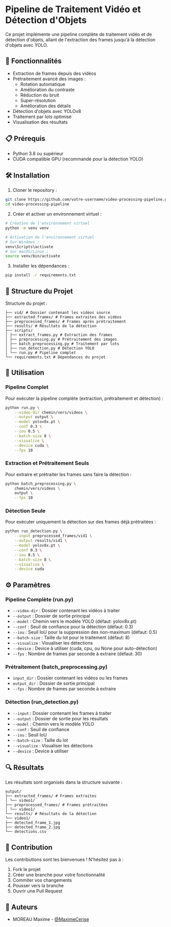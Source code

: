 # Pipeline de Traitement Vidéo et Détection d'Objets

Ce projet implémente une pipeline complète de traitement vidéo et de détection d'objets, allant de l'extraction des frames jusqu'à la détection d'objets avec YOLO.

## 🚀 Fonctionnalités

- Extraction de frames depuis des vidéos
- Prétraitement avancé des images :
  - Rotation automatique
  - Amélioration du contraste
  - Réduction du bruit
  - Super-résolution
  - Amélioration des détails
- Détection d'objets avec YOLOv8
- Traitement par lots optimisé
- Visualisation des résultats

## 📋 Prérequis

- Python 3.8 ou supérieur
- CUDA compatible GPU (recommandé pour la détection YOLO)

## 🛠️ Installation

1. Cloner le repository :
```bash
git clone https://github.com/votre-username/video-processing-pipeline.git
cd video-processing-pipeline
```

2. Créer et activer un environnement virtuel :
```bash
# Création de l'environnement virtuel
python -m venv venv

# Activation de l'environnement virtuel
# Sur Windows :
venv\Scripts\activate
# Sur macOS/Linux :
source venv/bin/activate
```

3. Installer les dépendances :
```bash
pip install -r requirements.txt
```

## 📁 Structure du Projet

Structure du projet :
```
├── vid/ # Dossier contenant les vidéos source
├── extracted_frames/ # Frames extraites des vidéos
├── preprocessed_frames/ # Frames après prétraitement
├── results/ # Résultats de la détection
├── scripts/
│ ├── extract_frames.py # Extraction des frames
│ ├── preprocessing.py # Prétraitement des images
│ ├── batch_preprocessing.py # Traitement par lots
│ ├── run_detection.py # Détection YOLO
│ └── run.py # Pipeline complet
└── requirements.txt # Dépendances du projet
```

## 🎯 Utilisation

### Pipeline Complet

Pour exécuter la pipeline complète (extraction, prétraitement et détection) :

```bash
python run.py \
    --video-dir chemin/vers/videos \
    --output output \
    --model yolov8x.pt \
    --conf 0.3 \
    --iou 0.5 \
    --batch-size 8 \
    --visualize \
    --device cuda \
    --fps 10
```

### Extraction et Prétraitement Seuls

Pour extraire et prétraiter les frames sans faire la détection :

```bash
python batch_preprocessing.py \
    chemin/vers/videos \
    output \
    --fps 10
```

### Détection Seule

Pour exécuter uniquement la détection sur des frames déjà prétraitées :

```bash
python run_detection.py \
    --input preprocessed_frames/vid1 \
    --output results/vid1 \
    --model yolov8x.pt \
    --conf 0.3 \
    --iou 0.5 \
    --batch-size 8 \
    --visualize \
    --device cuda
```

## ⚙️ Paramètres

### Pipeline Complète (run.py)
- `--video-dir` : Dossier contenant les vidéos à traiter
- `--output` : Dossier de sortie principal
- `--model` : Chemin vers le modèle YOLO (défaut: yolov8x.pt)
- `--conf` : Seuil de confiance pour la détection (défaut: 0.3)
- `--iou` : Seuil IoU pour la suppression des non-maximum (défaut: 0.5)
- `--batch-size` : Taille du lot pour le traitement (défaut: 8)
- `--visualize` : Visualiser les détections
- `--device` : Device à utiliser (cuda, cpu, ou None pour auto-détection)
- `--fps` : Nombre de frames par seconde à extraire (défaut: 30)

### Prétraitement (batch_preprocessing.py)
- `input_dir` : Dossier contenant les vidéos ou les frames
- `output_dir` : Dossier de sortie principal
- `--fps` : Nombre de frames par seconde à extraire

### Détection (run_detection.py)
- `--input` : Dossier contenant les frames à traiter
- `--output` : Dossier de sortie pour les résultats
- `--model` : Chemin vers le modèle YOLO
- `--conf` : Seuil de confiance
- `--iou` : Seuil IoU
- `--batch-size` : Taille du lot
- `--visualize` : Visualiser les détections
- `--device` : Device à utiliser

## 🔍 Résultats

Les résultats sont organisés dans la structure suivante :
```
output/
├── extracted_frames/ # Frames extraites
│ └── video1/
├── preprocessed_frames/ # Frames prétraitées
│ └── video1/
└── results/ # Résultats de la détection
└── video1/
├── detected_frame_1.jpg
├── detected_frame_2.jpg
└── detections.csv
```

## 🤝 Contribution

Les contributions sont les bienvenues ! N'hésitez pas à :
1. Fork le projet
2. Créer une branche pour votre fonctionnalité
3. Commiter vos changements
4. Pousser vers la branche
5. Ouvrir une Pull Request

## 👥 Auteurs

- MOREAU Maxime - [@MaximeCerise](https://github.com/MaximeCerise)
